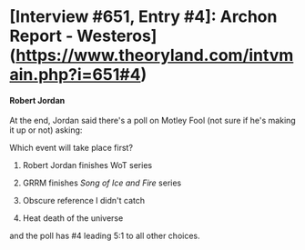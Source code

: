 # [Interview #651, Entry #4]: Archon Report - Westeros](https://www.theoryland.com/intvmain.php?i=651#4)

#### Robert Jordan

At the end, Jordan said there's a poll on Motley Fool (not sure if he's making it up or not) asking:

Which event will take place first?

1. Robert Jordan finishes WoT series
  
2. GRRM finishes
*Song of Ice and Fire*
series
  
3. Obscure reference I didn't catch
  
4. Heat death of the universe

and the poll has #4 leading 5:1 to all other choices.


